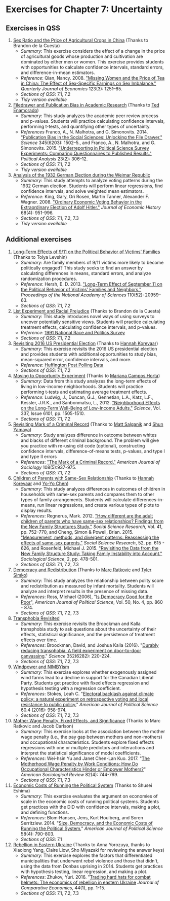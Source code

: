 # Exercises for Chapter 7: Uncertainty
## Exercises in QSS
1. [Sex Ratio and the Price of Agricultural Crops in China](china-women) (Thanks to Brandon de la Cuesta)
   * *Summary*: This exercise considers the effect of a change in the price of agricultural goods whose production and cultivation are dominated by either men or women. This exercise provides students with opportunities to calculate confidence intervals, standard errors, and difference-in-mean estimators.
   * *Reference*: Qian, Nancy. 2008. ["Missing Women and the Price of Tea in China: The Effect of Sex-Specific Earnings on Sex Imbalance."](https://dx.doi.org/10.1162/qjec.2008.123.3.1251) *Quarterly Journal of Economics* 123(3): 1251–85.
   * *Sections of QSS*: 7.1, 7.2
   * *Tidy version available*
2. [Filedrawer and Publication Bias in Academic Research](file-drawer) (Thanks to [Ted Enamorado](https://github.com/tedenamorado))
   * *Summary*: This study analyzes the academic peer review process and p-values. Students will practice calculating confidence intervals, performing t-tests, and quantifying other types of uncertainty.
   * *References* Franco, A., N. Malhotra, and G. Simonovits. 2014. ["Publication Bias in the Social Sciences: Unlocking the File Drawer."](https://dx.doi.org/10.1126/science.1255484) *Science* 345(6203): 1502–5., and Franco, A., N. Malhotra, and G. Simonovits. 2015. ["Underreporting in Political Science Survey Experiments: Comparing Questionnaires to Published Results."](https://dx.doi.org/10.1093/pan/mpv006) *Political Analysis* 23(2): 306–12.
   * *Sections of QSS*: 7.1, 7.2
   * *Tidy version available*
3. [Analysis of the 1932 German Election during the Weimar Republic](nazis-election)
   * *Summary*: This study attempts to analyze voting patterns during the 1932 German election. Students will perform linear regressions, find confidence intervals, and solve weighted mean estimators.
   * *Reference*:  King, Gary, Ori Rosen, Martin Tanner, Alexander F. Wagner. 2008. ["Ordinary Economic Voting Behavior in the Extraordinary Election of Adolf Hitler."](https://dx.doi.org/10.1017/S0022050708000788) *Journal of Economic History* 68(4): 951-996.
   * *Sections of QSS*: 7.1, 7.2, 7.3
   * *Tidy version available*

## Additional exercises
1. [Long-Term Effects of 9/11 on the Political Behavior of Victims' Families](911-victims) (Thanks to Tolya Levshin)
   * *Summary*: Are family members of 9/11 victims more likely to become politically engaged? This study seeks to find an answer by calculating differences in means, standard errors, and analyze randomization procedures.
   * *Reference*: Hersh, E. D. 2013. ["Long-Term Effect of September 11 on the Political Behavior of Victims’ Families and Neighbors."](https://dx.doi.org/10.1073/pnas.1315043110) *Proceedings of the National Academy of Sciences* 110(52): 20959–63.
   * *Sections of QSS*: 7.1, 7.2
2. [List Experiment and Racial Prejudice](listexp-race) (Thanks to Brandon de la Cuesta)
   * *Summary*: This study introduces novel ways of using surveys to uncover potentially sensitive views. Students will practice calculating treatment effects, calculating confidence intervals, and p-values.
   * *Reference*: [1991 National Race and Politics Survey](http://sda.berkeley.edu/cgi-bin/hsda?harcsda+natlrace)
   * *Sections of QSS*: 7.1, 7.2
3. [Revisiting 2016 US Presidential Election](election-2016) (Thanks to [Hannah Korevaar](https://github.com/hkorevaar))
   * *Summary*: This exercise revisits the 2016 US presidential election and provides students with additional opportunities to study bias, mean-squared error, confidence intervals, and more.
   * *Reference*: [Huffington Post Polling Data](http://elections.huffingtonpost.com/pollster#2016-general-election)
   * *Sections of QSS*: 7.1, 7.2
4. [Moving to Opportunity Experiment](moving-to-opp) (Thanks to [Mariana Campos Horta](https://github.com/marianaCH))
   * *Summary*: Data from this study analyzes the long-term effects of living in low-income neighborhoods. Students will practice performing t-tests and estimating average treatment effects.
   * *Reference*: Ludwig, J., Duncan, G.J., Gennetian, L.A., Katz, L.F., Kessler, J.R.K., and Sanbonmatsu, L., 2012. ["Neighborhood Effects on the Long-Term Well-Being of Low-Income Adults."](https://dx.doi.org/10.1126/science.1224648) *Science*, Vol. 337, Issue 6101, pp. 1505-1510.
   * *Sections of QSS*: 7.1, 7.2
5. [Revisiting Mark of a Criminal Record](criminal-record-revisited) (Thanks to [Matt Salganik](https://github.com/msalganik) and [Shun Yamaya](https://github.com/Shooony))
   * *Summary*: Study analyzes difference in outcome between whites and blacks of different criminal background. The problem will give you practice with re-using old code (optional), constructing confidence intervals, difference-of-means tests, p-values, and type I and type II errors
   * *References*: ["The Mark of a Criminal Record."](https://dx.doi.org/10.1086/374403) *American Journal of Sociology* 108(5):937-975.
   * *Sections of QSS*: 7.1, 7.2
6. [Children of Parents with Same-Sex Relationship](new-family) (Thanks to [Hannah Korevaar](https://github.com/hkorevaar) and [Yo-Yo Chen](https://github.com/shuangyoyo))
   * *Summary*: This study analyzes differences in outcomes of children in households with same-sex parents and compares them to other types of family arrangements. Students will calculate differences-in-means, run linear regressions, and create various types of plots to display results.
   * *References*: Regnerus, Mark. 2012. ["How different are the adult children of parents who have same-sex relationships? Findings from the New Family Structures Study."](https://dx.doi.org/10.1016/j.ssresearch.2012.03.009) *Social Science Research*, Vol. 41, pp. 752–770, and Cheng, Simon & Powell, Brian. 2015. ["Measurement, methods, and divergent patterns: Reassessing the effects of same-sex parents."](https://dx.doi.org/10.1016/j.ssresearch.2015.04.005) *Social Science Research*, 52, pp. 615 - 626, and Rosenfeld, Michael J. 2015. ["Revisiting the Data from the New Family Structure Study: Taking Family Instability into Account."](https://dx.doi.org/10.15195/v2.a23) *Sociological Science*, 2, pp. 478-501.
   * *Sections of QSS*: 7.1, 7.2, 7.3   
7. [Democracy and Redistribution](democracy-redistribution) (Thanks to [Marc Ratkovic](https://github.com/ratkovic) and [Tyler Simko](https://github.com/tylersimko))
   * *Summary*: This study analyzes the relationship between polity score and redistribution as measured by infant mortality. Students will analyze and interpret results in the presence of missing data.
   * *References*: Ross, Michael (2006), "[Is Democracy Good for the Poor](https://doi.org/10.1111/j.1540-5907.2006.00220.x)", *American Journal of Political Science*, Vol. 50, No. 4, pp. 860 - 874.
   * *Sections of QSS*: 7.1, 7.2, 7.3
8. [Transphobia Revisited](transphobia-revisited)
   * *Summary*: This exercise revisits the Broockman and Kalla transphobia study to ask questions about the uncertainty of their effects, statistical significance, and the persistence of treatment effects over time.
   * *References*: Broockman, David, and Joshua Kalla (2016). "[Durably reducing transphobia: A field experiment on door-to-door canvassing](https://doi.org/10.1126/science.aad9713)." *Science* 352(6282): 220-224.
   * *Sections of QSS*: 7.1, 7.2, 7.3
9. [Windpower and NIMBYism](windpower)
   * *Summary*: This exercise explores whether exogenously assigned wind farms lead to a decline in support for the Canadian Liberal Party. Students get practice with fixed effects regression and hypothesis testing with a regression coefficient.
   * *References*: Stokes, Leah C. "[Electoral backlash against climate policy: a natural experiment on retrospective voting and local resistance to public policy.](http://dx.doi.org/10.1111/ajps.12220])" *American Journal of Political Science* 60.4 (2016): 958-974.
   * *Sections of QSS*: 7.1, 7.2, 7.3
1. [Mother Wage Penalty, Fixed Effects, and Significance](mother-wage-penalty-with-sig) (Thanks to Marc Ratkovic and Jacob Carlson) 
   * *Summary*: This exercise looks at the association between the mother wage penalty (i.e., the pay gap between mothers and non-mothers) and occupational characteristics. Students explore fixed effects regressions with one or multiple predictors and interactions and interpret the statistical significance of model coefficients.
   * *References*: Wei-hsin Yu and Janet Chen-Lan Kuo. 2017. "[The Motherhood Wage Penalty by Work Conditions: How Do Occupational Characteristics Hinder or Empower Mothers?](https://doi.org/10.1177/0003122417712729)" *American Sociological Review* 82(4): 744-769.
   * *Sections of QSS*: 7.1, 7.3
2. [Economic Costs of Running the Political System](economic-costs) (Thanks to Shusei Eshima)
   * *Summary*: This exercise evaluates the argument on economies of scale in the economic costs of running political systems. Students get practices with the DiD with confidence intervals, making a plot, and defining functions.
   * *References*: Blom‐Hansen, Jens, Kurt Houlberg, and Soren Serritzlew. 2014. "[Size, Democracy, and the Economic Costs of Running the Political System.](https://doi.org/10.1111/ajps.12096)" *American Journal of Political Science* 58(4): 790-803. 
   * *Sections of QSS*: 7.1
3. [Rebellion in Eastern Ukraine](rebellion-eastern-ukraine) (Thanks to Anna Yorozuya, thanks to Xiaolong Yang, Claire Liow, Sho Miyazaki for reviewing the answer keys)
   * *Summary*: This exercise explores the factors that differentiated municipalities that underwent rebel violence and those that didn't, using the data from Donbas uprising in 2014. Students get practices with hypothesis testing, linear regression, and making a plot.
   * *References*: Zhukov, Yuri. 2016. "[Trading hard hats for combat helmets: The economics of rebellion in eastern Ukraine](http://dx.doi.org/10.1016/j.jce.2015.10.010) *Journal of Comparative Economics*, 44(1), pp. 1-15.
   * *Sections of QSS*: 7.1, 7.2, 7.3
